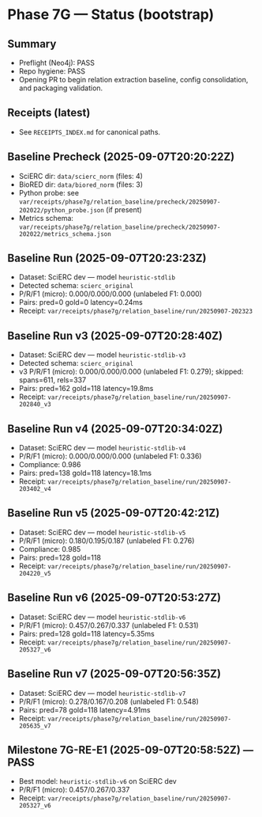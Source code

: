 # Phase 7G — Status (bootstrap)

## Summary
- Preflight (Neo4j): PASS
- Repo hygiene: PASS
- Opening PR to begin relation extraction baseline, config consolidation, and packaging validation.

## Receipts (latest)
- See `RECEIPTS_INDEX.md` for canonical paths.

## Baseline Precheck (2025-09-07T20:20:22Z)
- SciERC dir: `data/scierc_norm` (files: 4)
- BioRED dir: `data/biored_norm` (files: 3)
- Python probe: see `var/receipts/phase7g/relation_baseline/precheck/20250907-202022/python_probe.json` (if present)
- Metrics schema: `var/receipts/phase7g/relation_baseline/precheck/20250907-202022/metrics_schema.json`

## Baseline Run (2025-09-07T20:23:23Z)
- Dataset: SciERC dev — model `heuristic-stdlib`
- Detected schema: `scierc_original`
- P/R/F1 (micro): 0.000/0.000/0.000  (unlabeled F1: 0.000)
- Pairs: pred=0 gold=0  latency=0.24ms
- Receipt: `var/receipts/phase7g/relation_baseline/run/20250907-202323`

## Baseline Run v3 (2025-09-07T20:28:40Z)
- Dataset: SciERC dev — model `heuristic-stdlib-v3`
- Detected schema: `scierc_original`
- v3 P/R/F1 (micro): 0.000/0.000/0.000  (unlabeled F1: 0.279); skipped: spans=611, rels=337
- Pairs: pred=162 gold=118  latency=19.8ms
- Receipt: `var/receipts/phase7g/relation_baseline/run/20250907-202840_v3`

## Baseline Run v4 (2025-09-07T20:34:02Z)
- Dataset: SciERC dev — model `heuristic-stdlib-v4`
- P/R/F1 (micro): 0.000/0.000/0.000  (unlabeled F1: 0.336)
- Compliance: 0.986
- Pairs: pred=138 gold=118  latency=18.1ms
- Receipt: `var/receipts/phase7g/relation_baseline/run/20250907-203402_v4`

## Baseline Run v5 (2025-09-07T20:42:21Z)
- Dataset: SciERC dev — model `heuristic-stdlib-v5`
- P/R/F1 (micro): 0.180/0.195/0.187  (unlabeled F1: 0.276)
- Compliance: 0.985
- Pairs: pred=128 gold=118
- Receipt: `var/receipts/phase7g/relation_baseline/run/20250907-204220_v5`

## Baseline Run v6 (2025-09-07T20:53:27Z)
- Dataset: SciERC dev — model `heuristic-stdlib-v6`
- P/R/F1 (micro): 0.457/0.267/0.337  (unlabeled F1: 0.531)
- Pairs: pred=128 gold=118  latency=5.35ms
- Receipt: `var/receipts/phase7g/relation_baseline/run/20250907-205327_v6`

## Baseline Run v7 (2025-09-07T20:56:35Z)
- Dataset: SciERC dev — model `heuristic-stdlib-v7`
- P/R/F1 (micro): 0.278/0.167/0.208  (unlabeled F1: 0.548)
- Pairs: pred=78 gold=118  latency=4.91ms
- Receipt: `var/receipts/phase7g/relation_baseline/run/20250907-205635_v7`

## Milestone 7G-RE-E1 (2025-09-07T20:58:52Z) — PASS
- Best model: `heuristic-stdlib-v6` on SciERC dev
- P/R/F1 (micro): 0.457/0.267/0.337
- Receipt: `var/receipts/phase7g/relation_baseline/run/20250907-205327_v6`
